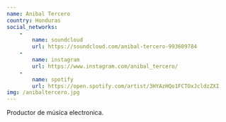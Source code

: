 ```yaml
---
name: Anibal Tercero
country: Honduras
social_networks: 
    -
        name: soundcloud
        url: https://soundcloud.com/anibal-tercero-993609784
    -
        name: instagram
        url: https://www.instagram.com/anibal_tercero/
    -
        name: spotify
        url: https://open.spotify.com/artist/3HYAzHQo1FCTOxJcldzZXI
img: /anibaltercero.jpg
---
```

Productor de música electronica.